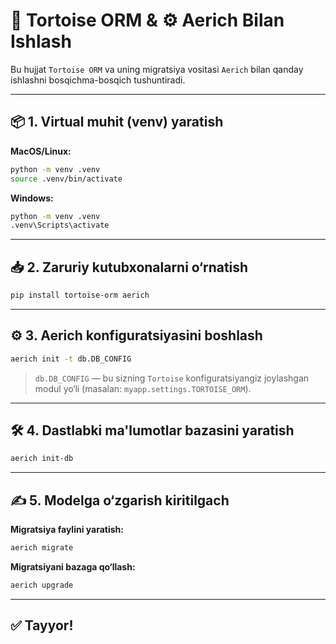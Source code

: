 # 🐢 Tortoise ORM & ⚙️ Aerich Bilan Ishlash

Bu hujjat `Tortoise ORM` va uning migratsiya vositasi `Aerich` bilan qanday ishlashni bosqichma-bosqich tushuntiradi.

---

## 📦 1. Virtual muhit (venv) yaratish

**MacOS/Linux:**
```bash
python -m venv .venv
source .venv/bin/activate
```

**Windows:**
```bash
python -m venv .venv
.venv\Scripts\activate
```

---

## 📥 2. Zaruriy kutubxonalarni o‘rnatish

```bash
pip install tortoise-orm aerich
```

---

## ⚙️ 3. Aerich konfiguratsiyasini boshlash

```bash
aerich init -t db.DB_CONFIG
```

> `db.DB_CONFIG` — bu sizning `Tortoise` konfiguratsiyangiz joylashgan modul yo‘li (masalan: `myapp.settings.TORTOISE_ORM`).

---

## 🛠️ 4. Dastlabki ma'lumotlar bazasini yaratish

```bash
aerich init-db
```

---

## ✍️ 5. Modelga o‘zgarish kiritilgach

**Migratsiya faylini yaratish:**
```bash
aerich migrate
```

**Migratsiyani bazaga qo‘llash:**
```bash
aerich upgrade
```

---

## ✅ Tayyor!
